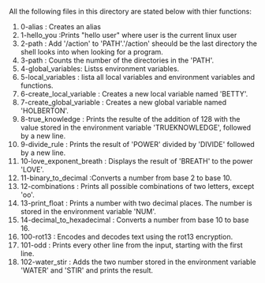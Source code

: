 All the following files in this directory are stated below with thier functions:
1. 0-alias : Creates an alias
2. 1-hello_you :Prints "hello user"  where user is the current linux user
3. 2-path : Add '/action' to 'PATH'.'/action' sheould be the last directory the shell looks into when looking for a program.
4. 3-path : Counts the number of the directories in the 'PATH'.
5. 4-global_variables: Listss environment variables.
6. 5-local_variables : lista all local variables and environment variables and functions.
7. 6-create_local_variable : Creates a new local variable named 'BETTY'.
8. 7-create_global_variable : Creates a new global variable named 'HOLBERTON'.
9. 8-true_knowledge : Prints the resulte of the addition of 128 with the value stored in the environment variable 'TRUEKNOWLEDGE', followed by a new line.
10. 9-divide_rule : Prints the result of 'POWER' divided by 'DIVIDE' followed by a new line.
11. 10-love_exponent_breath : Displays the result of 'BREATH' to the power 'LOVE'.
12. 11-binary_to_decimal :Converts a number from base 2 to base 10.
13. 12-combinations : Prints all possible combinations of two letters, except 'oo'.
14. 13-print_float : Prints a number with two decimal places. The number is stored in the environment variable 'NUM'.
15. 14-decimal_to_hexadecimal : Converts a number from base 10 to base 16.
16. 100-rot13 : Encodes and decodes text using the rot13 encryption.
17. 101-odd : Prints every other line from the input, starting with the first line.
18. 102-water_stir : Adds the two number stored in the environment variable 'WATER' and 'STIR' and prints the result.

